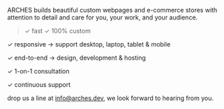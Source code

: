 ARCHES builds beautiful custom webpages and e-commerce stores with attention to detail and care for you, your work, and your audience.

>✓ fast
✓ 100% custom

✓ responsive → support desktop, laptop, tablet & mobile

✓ end-to-end → design, development & hosting

✓ 1-on-1 consultation

✓ continuous support


drop us a line at info@arches.dev, we look forward to hearing from you.
